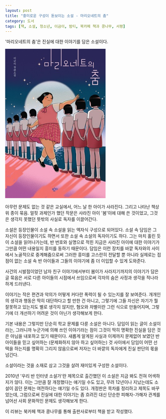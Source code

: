 ```yaml
---
layout: post
title: "흥미로운 구성이 돋보이는 소설 - 마리오네트의 춤"
category: 도서
tags: [책, 소설, 청소년, 이금이, 밤티, 북카페 책과 콩나무, 서평]
---
```


'마리오네트의 춤'은
진실에 대한 이야기를 담은 소설이다.

![표지](/images/book/dance-of-the-marionette-book-h480.jpg)

아무런 문제도 없는 것 같은 교실에서, 어느 날 한 아이가 사라진다.
그리고 나타난 책상 위 종이 묶음.
얼핏 과제인가 했던 작문은 사라진 아이 '봄'이에 대해 쓴 것이었고,
그것은 생각지 못했던 뜻밖의 사실로 독자를 이끌어간다.

소설은 등장인물이 소설 속 소설을 읽는 액자식 구성으로 되어있다.
소설 속 담임은 그 자신이 등장인물이기도 하면서 또한 소설 속 소설의 독자이기도 하다.
그는 마치 홀린 듯이 소설을 읽어나가는데,
반 번호와 실명으로 적힌 지금은 사라진 아이에 대한 이야기가 그만큼 어떤 내용일지 흥미를 동하기 때문이다.
담임은 이런 장치를 바깥 독자와의 사이에서 노골적으로 중계해줌으로써
그러한 흥미를 고스란히 전달할 뿐 아니라
실제로는 접점이 없는 소설 속 반 아이들과 그들의 이야기에 좀 더 이입할 수 있게 도와준다.

사건의 시발점이었던 남자 친구 이야기에서부터
봄이가 사라지기까지의 이야기가 담은 글 묶음은
서로 다른 아이들의 시점에서 쓰임으로써
각자의 숨은 사정과 생각을 적나라하게 드러낸다.

이야기는 작은 편견과 악의가 어떻게 커다란 폭력이 될 수 있는지를 잘 보여준다.
개개인의 생각과 행동은 딱히 대단하다고 할 만한 건 아니고,
그렇기에 그들 자신은 자기가 뭘 잘못하고 있는지도 별로 생각지 않지만,
혐오와 차별이란 그런 식으로 만들어지며,
그렇기에 더 개선하기 어려운 것이 아닌가 생각해보게 한다.

기본 내용은 그렇지만 단순히 학교 문제를 다룬 소설은 아니다.
담임이 읽는 글이 소설이라는, 그러니까 누군가에 의해 쓰인 이야기라는 점이
그것이 딱히 명확한 진실을 담은 것은 아님을 내포하고 있기 때문이다.
새롭게 알게된 사실과
이제까지 문제없어 보였던 반 아이들을 믿고 싶어하는 (문제화하지 않아 하고 싶어하는) 것 사이에서
담임이 어떤 선택을 하는지를 명확히 그리지 않음으로써
저자는 더 바깥의 독자에게 진실 판단의 몫을 넘긴다.

소설이라는 것을 소재로 삼고 그것을 살려 재미있게 구성한 소설이다.

2010년 '우리 반 인터넷 소설가'란 제목으로 출간했던 이 소설은 지금 봐도 전혀 어색하지가 않다.
이는 그만큼 잘 개정했다는 얘기일 수도 있고,
무려 12년이나 지났는데도 소설이 꼽던 문제는 여전하다는 얘기일 수도 있다.
개정판은 목차를 정리하고 제목도 바꾸었는데,
그럼으로써 진실에 대한 이야기는 좀 흐려진 대신
단순한 피해자-가해자 관계를 넘어선 사회 문화적인 문제도 생각해보게 한다.



<div class="im im-info">
이 리뷰는 북카페 책과 콩나무를 통해 출판사로부터 책을 받고 작성했다.
</div>

